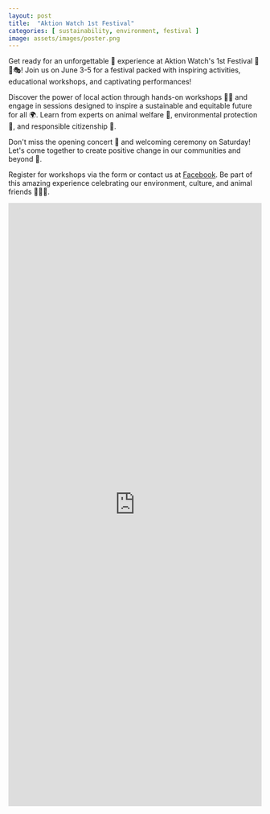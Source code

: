 ```yaml
---
layout: post
title:  "Aktion Watch 1st Festival"
categories: [ sustainability, environment, festival ]
image: assets/images/poster.png
---
```

Get ready for an unforgettable 🎉 experience at Aktion Watch's 1st Festival 🌿🐾🎭! Join us on June 3-5 for a festival packed with inspiring activities, educational workshops, and captivating performances!

Discover the power of local action through hands-on workshops 🎨🔬 and engage in sessions designed to inspire a sustainable and equitable future for all 🌍. Learn from experts on animal welfare 🐶, environmental protection 🌳, and responsible citizenship 👥.

Don't miss the opening concert 🎵 and welcoming ceremony on Saturday! Let's come together to create positive change in our communities and beyond 🌟.

Register for workshops via the form or contact us at [Facebook](https://www.facebook.com/aktionwatch). Be part of this amazing experience celebrating our environment, culture, and animal friends 🌟🌱🐾.

<iframe src="https://docs.google.com/forms/d/e/1FAIpQLSdC_p2sMRBCg2cB9WD051ZHV903CLTN4NOxwzO9xv7WTZMWpg/viewform?embedded=true" width="100%" height="1200" frameborder="0" marginheight="0" marginwidth="0"></iframe>


